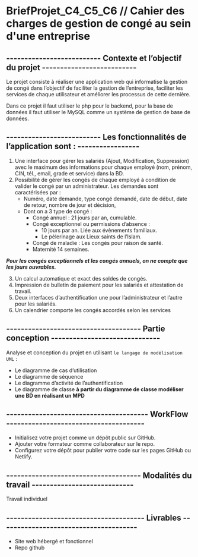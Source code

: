 # BriefProjet_C4_C5_C6 // Cahier des charges de gestion de congé au sein d'une entreprise

## -------------------------- Contexte et l’objectif  du projet --------------------------
Le projet consiste à réaliser une application web qui informatise la gestion de congé dans l’objectif de faciliter la gestion de l’entreprise, faciliter les services de chaque utilisateur et améliorer les processus de cette dernière.   

Dans ce projet il faut utiliser le php pour le backend, pour la base de données il faut utiliser le MySQL comme un système de gestion de base de données. 

## -------------------------- Les fonctionnalités de l’application sont : -----------------
1. Une interface pour gérer les salariés (Ajout, Modification, Suppression)  avec le maximum des informations pour chaque employé (nom, prénom, CIN, tél., email, grade et service) dans la BD.
2. Possibilité de gérer les congés de chaque employé à condition de valider le congé par un administrateur. Les demandes sont caractérisées par : 
    - Numéro, date demande, type congé demandé, date de début, date de retour, nombre de jour et décision, 
    - Dont on a 3 type de congé :  
        * Congé annuel : 21 jours par an, cumulable.  
        * Congé exceptionnel ou permissions d’absence : 
            - 10 jours par an. Liée aux évènements familiaux. 
            - Le pèlerinage aux Lieux saints de l’Islam.  
        * Congé de maladie : Les congés pour raison de santé.  
        * Maternité 14 semaines.

***Pour les congés exceptionnels et les congés annuels, on ne compte que les jours ouvrables.***

3. Un calcul automatique et exact des soldes de congés.
4. Impression de bulletin de paiement pour les salariés et attestation de travail.
5. Deux interfaces d’authentification une pour l’administrateur et l’autre pour les salariés.
6. Un calendrier comporte les congés accordés selon les services

## ------------------------------------- Partie conception ------------------------------
Analyse et conception du projet en utilisant ```le langage de modélisation UML``` :
 - Le diagramme de cas d’utilisation
 - Le diagramme de séquence
 - Le diagramme d’activité de l’authentification
 - Le diagramme de classe 
**à partir du diagramme de classe modéliser une BD en réalisant un MPD**

## --------------------------------------- WorkFlow --------------------------------------
- Initialisez votre projet comme un dépôt public sur GitHub.
- Ajouter votre formateur comme collaborateur sur le repo.
- Configurez votre dépôt pour publier votre code sur les pages GitHub ou Netlify.
    
## ------------------------------------- Modalités du travail ----------------------------
Travail individuel

## -------------------------------------- Livrables --------------------------------------
- Site web hébergé et fonctionnel
- Repo github
